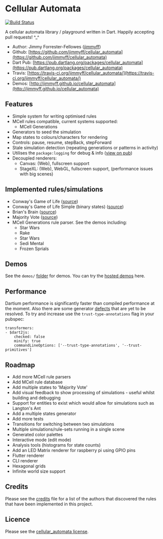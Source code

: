 # Cellular Automata 
[![Build Status](https://travis-ci.org/jimmyff/cellular_automata.svg?branch=master)](https://travis-ci.org/jimmyff/cellular_automata)
  
A cellular automata library / playground written in Dart. Happily accepting pull requests! ^_^
 
 * Author: Jimmy Forrester-Fellowes ([jimmyff](https://github.com/jimmyff))
 * Github: [https://github.com/jimmyff/cellular_automata](https://github.com/jimmyff/cellular_automata)
 * Dart Pub: [https://pub.dartlang.org/packages/cellular_automata](https://pub.dartlang.org/packages/cellular_automata)
 * Travis: [https://travis-ci.org/jimmyff/cellular_automata/](https://travis-ci.org/jimmyff/cellular_automata/)
 * Demos: [http://jimmyff.github.io/cellular_automata](http://jimmyff.github.io/cellular_automata)

## Features

 * Simple system for writing optimised rules
 * MCell rules compatible, current systems supported:
   * MCell Generations
 * Generators to seed the simulation
 * Map states to colours/characters for rendering
 * Controls: pause, resume, stepBack, stepForward
 * Stale simulation detection (repeating generations or patterns in activity)
 * Utilises the `package:logging` for debug & info ([view on pub](https://pub.dartlang.org/packages/logging))
 * Decoupled renderers:
   * Canvas: (Web), fullscreen support
   * StageXL: (Web), WebGL, fullscreen support, (performance issues with big scenes)
  
## Implemented rules/simulations
  
 * Conway's Game of Life ([source](https://github.com/jimmyff/cellular_automata/blob/master/lib/src/rules/game_of_life.dart))
 * Conway's Game of Life Simple (binary states) ([source](https://github.com/jimmyff/cellular_automata/blob/master/lib/src/rules/game_of_life_simple.dart))
 * Brian's Brain ([source](https://github.com/jimmyff/cellular_automata/blob/master/lib/src/rules/brians_brain.dart))
 * Majority Vote ([source](https://github.com/jimmyff/cellular_automata/blob/master/lib/src/rules/majority_vote.dart))
 * MCell Generations rule parser. See the demos including:
   * Star Wars
   * Rake
   * Star Wars
   * Sedi Mental 
   * Frozen Sprials
  
## Demos
  
See the `demos/` [folder](https://github.com/jimmyff/cellular_automata/tree/master/demos) for demos. You can try the [hosted demos](http://jimmyff.github.io/cellular_automata) here.
  
## Performance

Dartium performance is significantly faster than compiled performance at the moment. Also there are some generator [defects](https://github.com/dart-lang/sdk/issues/30049) that are yet to be resolved. To try and increase use the `trust-type-annotations` flag in your pubspec:

```
transformers:
- $dart2js:
    checked: false
    minify: true
    commandLineOptions: ['--trust-type-annotations', '--trust-primitives']

```
  
## Roadmap

 * Add more MCell rule parsers
 * Add MCell rule database
 * Add multiple states to 'Majority Vote'
 * Add visual feedback to show processing of simulations - useful whilst building and debugging
 * Support for entities to exist which would allow for simulations such as Langton's Ant
 * Add a multiple states generator
 * Add more tests
 * Transitions for switching between two simulations
 * Multiple simulations/rule-sets running in a single scene
 * Generated color palettes
 * Interactive mode (edit mode)
 * Analysis tools (histograms for state counts)
 * Add an LED Matrix renderer for raspberry pi using GPIO pins
 * Flutter renderer
 * CLI renderer
 * Hexagonal grids
 * Infinite world size support
 
## Credits
   
Please see the [credits](https://github.com/jimmyff/cellular_automata/blob/master/CREDITS.md) file for a list of the authors that discovered the rules that have been implemented in this project.
  
## Licence
   
Please see the [cellular_automata license](https://github.com/jimmyff/cellular_automata/blob/master/LICENSE).